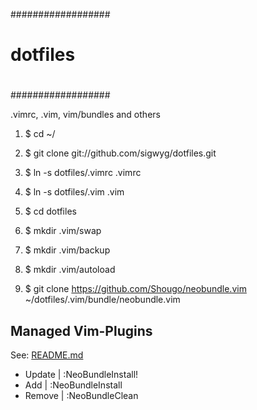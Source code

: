 ##################
#
# dotfiles
#
##################

.vimrc, .vim, vim/bundles and others

1. $ cd ~/
2. $ git clone git://github.com/sigwyg/dotfiles.git 
3. $ ln -s dotfiles/.vimrc .vimrc
4. $ ln -s dotfiles/.vim .vim

5. $ cd dotfiles
6. $ mkdir .vim/swap
7. $ mkdir .vim/backup
8. $ mkdir .vim/autoload
9. $ git clone https://github.com/Shougo/neobundle.vim ~/dotfiles/.vim/bundle/neobundle.vim


Managed Vim-Plugins
--------------------------

See: [README.md](https://github.com/Shougo/neobundle.vim)

 * Update | :NeoBundleInstall!
 * Add    | :NeoBundleInstall
 * Remove | :NeoBundleClean


